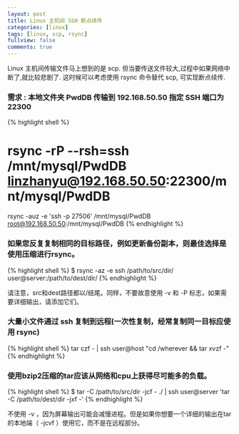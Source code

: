 ```yaml
---
layout: post
title: Linux 主机间 SSH 断点续传
categories: [linux]
tags: [linux, scp, rsync]
fullview: false
comments: true
---
```


Linux 主机间传输文件马上想到的是 scp.
但当要传送文件较大,过程中如果网络中断了,就比较悲剧了.
这时候可以考虑使用 rsync 命令替代 scp, 可实现断点续传.

### 需求 : 本地文件夹 PwdDB 传输到 192.168.50.50 指定 SSH 端口为 22300

{% highlight shell %}
# rsync -rP --rsh=ssh /mnt/mysql/PwdDB linzhanyu@192.168.50.50:22300/mnt/mysql/PwdDB
rsync -auz -e 'ssh -p 27506' /mnt/mysql/PwdDB root@192.168.50.50:/mnt/mysql/PwdDB
{% endhighlight %}

### 如果您反复复制相同的目标路径，例如更新备份副本，则最佳选择是使用压缩进行rsync。

{% highlight shell %}
$ rsync -az -e ssh /path/to/src/dir/ user@server:/path/to/dest/dir/
{% endhighlight %}

请注意，src和dest路径都以/结尾。同样，不要故意使用 -v 和 -P 标志，如果需要详细输出，请添加它们。

### 大量小文件通过 ssh 复制到远程(一次性复制，经常复制同一目标应使用 rsync)

{% highlight shell %}
tar czf -  | ssh user@host "cd /wherever && tar xvzf -"
{% endhighlight %}

### 使用bzip2压缩的tar应该从网络和cpu上获得尽可能多的负载。

{% highlight shell %}
$ tar -C /path/to/src/dir -jcf - ./ | ssh user@server 'tar -C /path/to/dest/dir -jxf -'
{% endhighlight %}

不使用 -v ，因为屏幕输出可能会减慢进程。但是如果你想要一个详细的输出在tar的本地端（ -jcvf ）使用它，而不是在远程部分。

